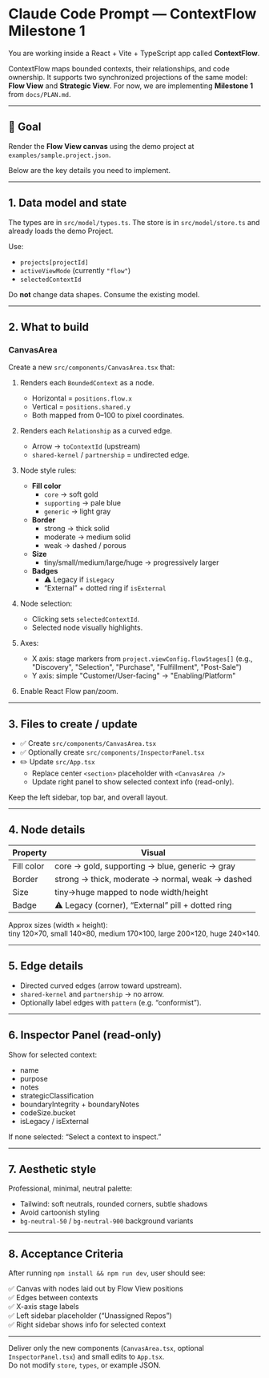 # Claude Code Prompt — ContextFlow Milestone 1

You are working inside a React + Vite + TypeScript app called **ContextFlow**.

ContextFlow maps bounded contexts, their relationships, and code ownership. It supports two synchronized projections of the same model: **Flow View** and **Strategic View**. For now, we are implementing **Milestone 1** from `docs/PLAN.md`.

---

## 🎯 Goal
Render the **Flow View canvas** using the demo project at `examples/sample.project.json`.

Below are the key details you need to implement.

---

## 1. Data model and state
The types are in `src/model/types.ts`. The store is in `src/model/store.ts` and already loads the demo Project.

Use:
- `projects[projectId]`
- `activeViewMode` (currently `"flow"`)
- `selectedContextId`

Do **not** change data shapes. Consume the existing model.

---

## 2. What to build

### CanvasArea
Create a new `src/components/CanvasArea.tsx` that:

1. Renders each `BoundedContext` as a node.
   - Horizontal = `positions.flow.x`
   - Vertical = `positions.shared.y`
   - Both mapped from 0–100 to pixel coordinates.

2. Renders each `Relationship` as a curved edge.
   - Arrow → `toContextId` (upstream)
   - `shared-kernel` / `partnership` = undirected edge.

3. Node style rules:
   - **Fill color**
     - `core` → soft gold
     - `supporting` → pale blue
     - `generic` → light gray
   - **Border**
     - strong → thick solid
     - moderate → medium solid
     - weak → dashed / porous
   - **Size**
     - tiny/small/medium/large/huge → progressively larger
   - **Badges**
     - ⚠ Legacy if `isLegacy`
     - “External” + dotted ring if `isExternal`

4. Node selection:
   - Clicking sets `selectedContextId`.
   - Selected node visually highlights.

5. Axes:
   - X axis: stage markers from `project.viewConfig.flowStages[]` (e.g., "Discovery", "Selection", "Purchase", "Fulfillment", "Post-Sale")
   - Y axis: simple "Customer/User-facing" → "Enabling/Platform"

6. Enable React Flow pan/zoom.

---

## 3. Files to create / update

- ✅ Create `src/components/CanvasArea.tsx`
- ✅ Optionally create `src/components/InspectorPanel.tsx`
- ✏️ Update `src/App.tsx`
  - Replace center `<section>` placeholder with `<CanvasArea />`
  - Update right panel to show selected context info (read-only).

Keep the left sidebar, top bar, and overall layout.

---

## 4. Node details

| Property | Visual |
|-----------|---------|
| Fill color | core → gold, supporting → blue, generic → gray |
| Border | strong → thick, moderate → normal, weak → dashed |
| Size | tiny→huge mapped to node width/height |
| Badge | ⚠ Legacy (corner), “External” pill + dotted ring |

Approx sizes (width × height):  
tiny 120×70, small 140×80, medium 170×100, large 200×120, huge 240×140.

---

## 5. Edge details
- Directed curved edges (arrow toward upstream).
- `shared-kernel` and `partnership` → no arrow.
- Optionally label edges with `pattern` (e.g. “conformist”).

---

## 6. Inspector Panel (read-only)

Show for selected context:
- name
- purpose
- notes
- strategicClassification
- boundaryIntegrity + boundaryNotes
- codeSize.bucket
- isLegacy / isExternal

If none selected: “Select a context to inspect.”

---

## 7. Aesthetic style

Professional, minimal, neutral palette:
- Tailwind: soft neutrals, rounded corners, subtle shadows
- Avoid cartoonish styling
- `bg-neutral-50` / `bg-neutral-900` background variants

---

## 8. Acceptance Criteria

After running `npm install && npm run dev`, user should see:

✅ Canvas with nodes laid out by Flow View positions  
✅ Edges between contexts  
✅ X-axis stage labels  
✅ Left sidebar placeholder (“Unassigned Repos”)  
✅ Right sidebar shows info for selected context  

---

Deliver only the new components (`CanvasArea.tsx`, optional `InspectorPanel.tsx`) and small edits to `App.tsx`.  
Do not modify `store`, `types`, or example JSON.
